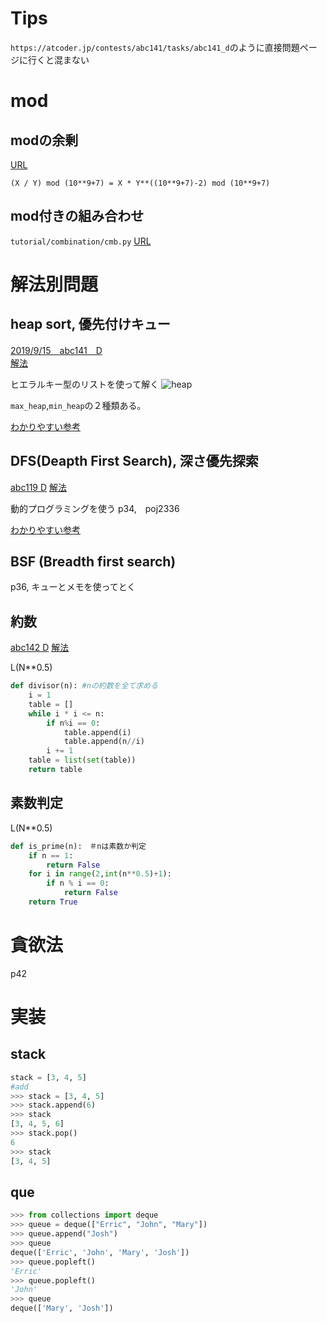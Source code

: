 # Tips
`https://atcoder.jp/contests/abc141/tasks/abc141_d`のように直接問題ページに行くと混まない

# mod
## modの余剰
[URL](https://img.atcoder.jp/abc156/editorial.pdf)
```
(X / Y) mod (10**9+7) = X * Y**((10**9+7)-2) mod (10**9+7)

```

## mod付きの組み合わせ
`tutorial/combination/cmb.py`
[URL](https://atcoder.jp/contests/abc156/submissions/10360982)


# 解法別問題
## heap sort, 優先付けキュー
[2019/9/15　abc141　D](https://atcoder.jp/contests/abc141/tasks/abc141_d)  
[解法](https://atcoder.jp/contests/abc141/submissions/7550044)  

ヒエラルキー型のリストを使って解く
![heap](https://miro.medium.com/max/752/1*Qa4zV-Ys8iXRbPCt2Xt3Zw.png)

`max_heap`,`min_heap`の２種類ある。

[わかりやすい参考](https://medium.com/@yasufumy/data-structure-heap-ecfd0989e5be)

## DFS(Deapth First Search), 深さ優先探索
[abc119 D](https://atcoder.jp/contests/abc119/tasks/abc119_c)
[解法](https://atcoder.jp/contests/abc119/submissions/7567907)

動的プログラミングを使う
p34,　poj2336

[わかりやすい参考](https://pyteyon.hatenablog.com/entry/2019/03/01/211133)

## BSF (Breadth first search)

p36,
キューとメモを使ってとく

## 約数
[abc142 D](https://atcoder.jp/contests/abc142/tasks/abc142_d)
[解法](https://atcoder.jp/contests/abc142/submissions/7769609)

L(N**0.5)
```python
def divisor(n): #nの約数を全て求める
    i = 1
    table = []
    while i * i <= n:
        if n%i == 0:
            table.append(i)
            table.append(n//i)
        i += 1
    table = list(set(table))
    return table
```

## 素数判定
L(N**0.5)
```python
def is_prime(n):　＃nは素数か判定
    if n == 1:
        return False
    for i in range(2,int(n**0.5)+1):
        if n % i == 0:
            return False
    return True
```

# 貪欲法
p42

# 実装
## stack
```python 
stack = [3, 4, 5]
#add
>>> stack = [3, 4, 5]
>>> stack.append(6)
>>> stack
[3, 4, 5, 6]
>>> stack.pop()
6
>>> stack
[3, 4, 5]
```

## que
```python
>>> from collections import deque
>>> queue = deque(["Erric", "John", "Mary"])
>>> queue.append("Josh")
>>> queue
deque(['Erric', 'John', 'Mary', 'Josh'])
>>> queue.popleft()
'Erric'
>>> queue.popleft()
'John'
>>> queue
deque(['Mary', 'Josh'])
```

